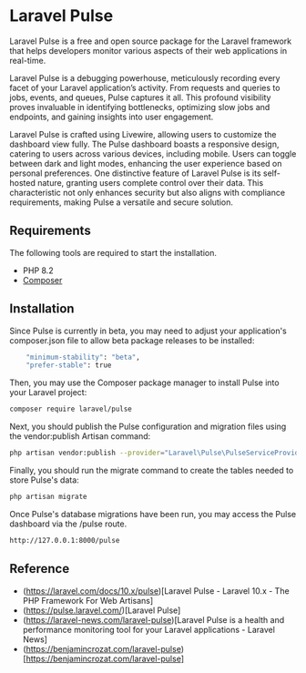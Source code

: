 # Laravel Pulse
Laravel Pulse is a free and open source package for the Laravel framework that helps developers monitor various aspects of their web applications in real-time.

Laravel Pulse is a debugging powerhouse, meticulously recording every facet of your Laravel application’s activity. From requests and queries to jobs, events, and queues, Pulse captures it all. This profound visibility proves invaluable in identifying bottlenecks, optimizing slow jobs and endpoints, and gaining insights into user engagement.

Laravel Pulse is crafted using Livewire, allowing users to customize the dashboard view fully. The Pulse dashboard boasts a responsive design, catering to users across various devices, including mobile. Users can toggle between dark and light modes, enhancing the user experience based on personal preferences.
One distinctive feature of Laravel Pulse is its self-hosted nature, granting users complete control over their data. This characteristic not only enhances security but also aligns with compliance requirements, making Pulse a versatile and secure solution.

## Requirements

The following tools are required to start the installation.

- PHP 8.2
- [Composer](https://getcomposer.org/download/)

## Installation

Since Pulse is currently in beta, you may need to adjust your application's composer.json file to allow beta package releases to be installed:

```bash
    "minimum-stability": "beta",
    "prefer-stable": true
```

Then, you may use the Composer package manager to install Pulse into your Laravel project:

```bash
composer require laravel/pulse
```

Next, you should publish the Pulse configuration and migration files using the vendor:publish Artisan command:

```bash
php artisan vendor:publish --provider="Laravel\Pulse\PulseServiceProvider"
```

Finally, you should run the migrate command to create the tables needed to store Pulse's data:

```bash
php artisan migrate
```
Once Pulse's database migrations have been run, you may access the Pulse dashboard via the /pulse route.

```bash
http://127.0.0.1:8000/pulse
```

## Reference

- (https://laravel.com/docs/10.x/pulse)[Laravel Pulse - Laravel 10.x - The PHP Framework For Web Artisans]
- (https://pulse.laravel.com/)[Laravel Pulse]
- (https://laravel-news.com/laravel-pulse)[Laravel Pulse is a health and performance monitoring tool for your Laravel applications - Laravel News]
- (https://benjamincrozat.com/laravel-pulse)[https://benjamincrozat.com/laravel-pulse]


